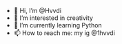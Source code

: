 - 👋 Hi, I’m @Hvvdi
- 👀 I’m interested in creativity
- 🌱 I’m currently learning Python
- 📫 How to reach me: my ig @1hvvdi

<!---
Hvvdi/Hvvdi is a ✨ special ✨ repository because its `README.md` (this file) appears on your GitHub profile.
You can click the Preview link to take a look at your changes.
--->
